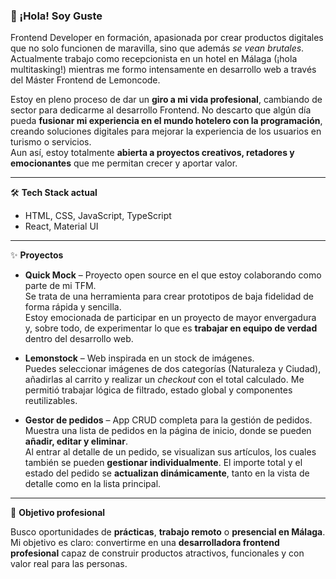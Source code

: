 ### 👋 ¡Hola! Soy Guste

Frontend Developer en formación, apasionada por crear productos digitales que no solo funcionen de maravilla, sino que además *se vean brutales*. Actualmente trabajo como recepcionista en un hotel en Málaga (¡hola multitasking!) mientras me formo intensamente en desarrollo web a través del Máster Frontend de Lemoncode.

Estoy en pleno proceso de dar un **giro a mi vida profesional**, cambiando de sector para dedicarme al desarrollo Frontend. No descarto que algún día pueda **fusionar mi experiencia en el mundo hotelero con la programación**, creando soluciones digitales para mejorar la experiencia de los usuarios en turismo o servicios.  
Aun así, estoy totalmente **abierta a proyectos creativos, retadores y emocionantes** que me permitan crecer y aportar valor.

---

🛠️ **Tech Stack actual**
- HTML, CSS, JavaScript, TypeScript
- React, Material UI

---

✨ **Proyectos**

- **Quick Mock** – Proyecto open source en el que estoy colaborando como parte de mi TFM.  
  Se trata de una herramienta para crear prototipos de baja fidelidad de forma rápida y sencilla.  
  Estoy emocionada de participar en un proyecto de mayor envergadura y, sobre todo, de experimentar lo que es **trabajar en equipo de verdad** dentro del desarrollo web.

- **Lemonstock** – Web inspirada en un stock de imágenes.  
  Puedes seleccionar imágenes de dos categorías (Naturaleza y Ciudad), añadirlas al carrito y realizar un *checkout* con el total calculado. Me permitió trabajar lógica de filtrado, estado global y componentes reutilizables.

- **Gestor de pedidos** – App CRUD completa para la gestión de pedidos.  
  Muestra una lista de pedidos en la página de inicio, donde se pueden **añadir, editar y eliminar**.  
  Al entrar al detalle de un pedido, se visualizan sus artículos, los cuales también se pueden **gestionar individualmente**. El importe total y el estado del pedido se **actualizan dinámicamente**, tanto en la vista de detalle como en la lista principal.  

---

🚀 **Objetivo profesional**

Busco oportunidades de **prácticas**, **trabajo remoto** o **presencial en Málaga**.  
Mi objetivo es claro: convertirme en una **desarrolladora frontend profesional** capaz de construir productos atractivos, funcionales y con valor real para las personas.
